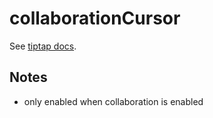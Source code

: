 # collaborationCursor

See [tiptap docs](https://tiptap.dev/api/extensions/collaboration-cursor).

## Notes
- only enabled when collaboration is enabled
